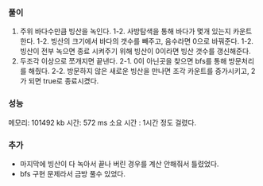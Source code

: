 ### 풀이
1. 주위 바다수만큼 빙산을 녹인다.
  1-2. 사방탐색을 통해 바다가 몇개 있는지 카운트 한다.
  1-2. 빙산의 크기에서 바다의 갯수를 빼주고, 음수라면 0으로 바꿔준다.
  1-2. 빙산이 전부 녹으면 종료 시켜주기 위해 빙산이 0이라면 빙산 갯수를 갱신해준다.
2. 두조각 이상으로 쪼개지면 끝낸다.
  2-1. 0이 아닌곳을 찾으면 bfs를 통해 방문처리를 해줬다.
  2-2. 방문하지 않은 새로운 빙산을 만나면 조각 카운트를 증가시키고, 2가 되면 true로 종료시켰다.
  
### 성능
메모리: 101492	kb
시간: 572 ms
소요 시간 : 1시간 정도 걸렸다.

### 추가
- 마지막에 빙산이 다 녹아서 끝나 버린 경우를 계산 안해줘서 틀렸었다.
- bfs 구현 문제라서 금방 풀수 있었다.
